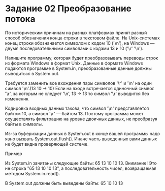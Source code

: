 # Задание 02 Преобразование потока

По историческим причинам на разных платформах принят разный способ обозначения
 конца строки в текстовом файле. На Unix-системах конец строки обозначается символом
 с кодом 10 ('\n'), на Windows — двумя последовательными символами с кодами 13 и 10 ('\r' '\n').

Напишите программу, которая будет преобразовывать переводы строк
из формата Windows в формат Unix. Данные в формате Windows подаются программе в System.in,
 преобразованные данные должны выводиться в System.out.

Требуется заменить все вхождения пары символов '\r' и '\n' на один символ '\n'.(13 10 -> 10)
Если на входе встречается одиночный символ '\r', за которым не следует '\n', 13 -> 13
то символ '\r' выводится без изменения.

Кодировка входных данных такова, что символ '\n' представляется байтом 10,
а символ '\r' — байтом 13. Поэтому программа может осуществлять фильтрацию на уровне двоичных данных,
не преобразуя байты в символы.

Из-за буферизации данных в System.out в конце вашей программы надо явно вызвать System.out.flush().
Иначе часть выведенных вами данных не будет видна проверяющей системе.

Пример

Из System.in зачитаны следующие байты: 65 13 10 10 13. Внимание! Это не строка "65 13 10 10 13",
а последовательность чисел, возвращаемая методом System.in.read().

В System.out должны быть выведены байты: 65 10 10 13
